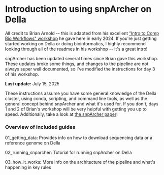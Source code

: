 # Introduction to using snpArcher on Della

All credit to Brian Arnold -- this is adapted from his excellent ["Intro to Comp Bio Workflows" workshop](https://github.com/brian-arnold/intro_compbio_workflows_2024) he gave here in early 2024. If you're just getting started working on Della or doing bioinformatics, I highly recommend looking through all of the readmes in his workshop -- it's a great intro! 

snpArcher has been updated several times since Brian gave this workshop. These updates broke some things, and changes to the pipeline are not always super well documented, so I've modified the instructions for day 3 of his workshop.

**Last update:** July 15, 2025

These instructions assume you have some general knowledge of the Della cluster, using conda, scripting, and command line tools, as well as the general concept behind snpArcher and what it's used for. If you don't, days 1 and 2 of Brian's workshop will be very helpful with getting you up to speed. Additionally, take a look at [the snpArcher paper](https://academic.oup.com/mbe/article/41/1/msad270/7466717)!


### Overview of included guides
01_getting_data: Provides info on how to download sequencing data or a reference genome on Della

02_running_snparcher: Tutorial for running snpArcher on Della

03_how_it_works: More info on the architecture of the pipeline and what's happening in key rules

